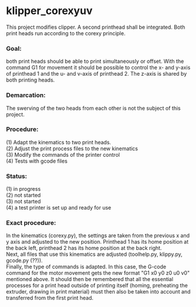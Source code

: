 # klipper_corexyuv
This project modifies clipper. A second printhead shall be integrated. Both print heads run according to the corexy principle.  

### Goal: 
both print heads should be able to print simultaneously or offset. With the command G1 for movement it should be possible to control the x- and y-axis of printhead 1 and the u- and v-axis of printhead 2. The z-axis is shared by both printing heads.  

### Demarcation: 
The swerving of the two heads from each other is not the subject of this project.  

### Procedure:
(1) Adapt the kinematics to two print heads.  
(2) Adjust the print process files to the new kinematics  
(3) Modify the commands of the printer control  
(4) Tests with gcode files  

### Status:
(1) in progress  
(2) not started  
(3) not started  
(4) a test printer is set up and ready for use  

### Exact procedure:
In the kinematics (corexy.py), the settings are taken from the previous x and y axis and adjusted to the new position. Printhead 1 has its home position at the back left, printhead 2 has its home position at the back right.  
Next, all files that use this kinematics are adjusted (toolhelp.py, klippy.py, gcode.py (??)).   
Finally, the type of commands is adapted. In this case, the G-code command for the motor movement gets the new format "G1 x0 y0 z0 u0 v0" mentioned above. It should then be remembered that all the essential processes for a print head outside of printing itself (homing, preheating the extruder, drawing in print material) must then also be taken into account and transferred from the first print head.  
